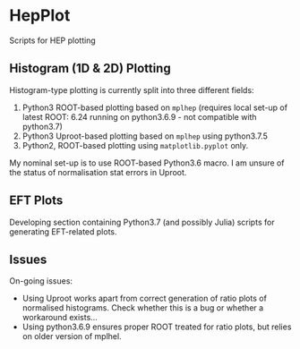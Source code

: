 # HepPlot
Scripts for HEP plotting

## Histogram (1D & 2D) Plotting
Histogram-type plotting is currently split into three different fields:
1. Python3 ROOT-based plotting based on `mplhep` (requires local set-up of latest ROOT: 6.24 running on python3.6.9 - not compatible with python3.7)
2. Python3 Uproot-based plotting based on `mplhep` using python3.7.5
3. Python2, ROOT-based plotting using `matplotlib.pyplot` only. 

My nominal set-up is to use ROOT-based Python3.6 macro. I am unsure of the status of normalisation stat errors in Uproot.

## EFT Plots
Developing section containing Python3.7 (and possibly Julia) scripts for generating EFT-related plots.

## Issues
On-going issues:
- Using Uproot works apart from correct generation of ratio plots of normalised histograms. Check whether this is a bug or whether a workaround exists...
- Using python3.6.9 ensures proper ROOT treated for ratio plots, but relies on older version of mplhel.
